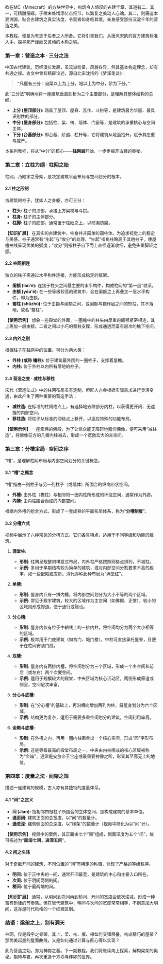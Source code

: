 
欲在MC（Minecraft）的方块世界中，构筑令人惊叹的古建华章，其道有二。其一，可精雕细琢，于微末处增添亿点细节，以繁复之美动人心魄。其二，则需追本溯溯源，贴合古建筑之真实法度，令观者如身临其境，亲身感受那份沉淀千年的营造之美。

本教程，便是为有志于后者之人所备。它将引领我们，从唐风宋韵的官方建筑标准入手，探寻那严谨而又灵动的木构之魂。

### **第一章：营造之本 · 三分之法**

中国古代建筑，历经漫长发展，虽流派纷呈，风貌各异，然其基本构造理念，却有共通之规。古文中曾有精辟论述，源自北宋沈括的《梦溪笔谈》：

> **“凡屋有三分：自梁以上为上分，地以上为中分，阶为下分。”**

此“三分法”明确地将一座建筑垂直剖析为三个主要部分，是理解其整体结构的总纲。

*   **上分 (屋顶部分):** 涵盖了屋顶、屋脊、瓦作、斗拱等，是建筑最为华丽、最具识别性的部分。
*   **中分 (屋身部分):** 包括柱、梁、枋、墙体、门窗等，是建筑的承重核心与空间主体。
*   **下分 (台基部分):** 即台基、阶道、栏杆等，它将建筑从地面抬升，赋予其庄重与威严。

本系列教程，将从“中分”的核心——**柱网层**开始，一步步揭开古建的奥秘。

### **第二章：立柱为纲 · 柱网之始**

柱网，乃殿宇之骨架，是决定建筑平面布局与空间划分的根本。

#### **2.1 柱之形制**
古建筑的柱子，犹如人之身躯，亦可三分：

*   **柱头:** 柱子的顶部，承接上方梁枋与斗拱。
*   **柱身:** 柱子的主体部分。
*   **柱脚:** 柱子的底部，通常置于柱础之上，以防潮防腐。

**【知识扩展】**
在真实的古建筑中，柱身并非简单的圆柱体。为追求视觉上的稳定与美感，柱子通常有“生起”与“收分”的处理。“生起”指角柱略高于其他柱子，使屋檐曲线呈现优美的弧度；“收分”则指柱子自下而上直径逐渐收细，避免头重脚轻之感。

#### **2.2 柱网相连**
独立的柱子需通过水平构件连接，方能形成稳定的框架。

*   **阑额 (lán'é):** 连接于柱头之间最主要的水平构件，构成柱网的“第一层”联系。
*   **由额 (yóu'é):** 在一些等级较高的建筑中，会在阑额之上再叠加一层水平构件，即为由额。
*   **蜀柱 (shǔzhù):** 位于由额与阑额之间，或阑额与铺作层之间的短柱，其不落地，故名“蜀柱”。

**【使用示例】**
想象一座殿堂的外廊，一圈檐柱的柱头由厚重的阑额紧密相连，其上再加一层由额，二者之间以小巧的蜀柱支撑，形成通透而富有层次的檐下空间。

#### **2.3 内外之别**
根据柱子在柱网中的位置，可分为两大类：

*   **外柱 (或称 檐柱):** 位于建筑最外围的一圈柱子，支撑着屋檐。
*   **内柱:** 位于外柱以内所有落地的柱子。

#### **2.4 营造之变 · 减柱与移柱**
宋代《营造法式》中的柱网布局虽有定制，但匠人亦会根据实际需求进行灵活变通，由此产生了两种重要的营造手法：

*   **减柱造:** 在标准的柱网格点上，有选择地去除部分内柱，以获得更开阔、无遮挡的内部空间。
*   **移柱造:** 将柱子从标准的网格点上移开，以适应特殊的功能布局。

**【使用示例】**
一座宏伟的佛殿，为了让信众能无障碍地瞻仰佛像，便可采用“减柱造”，将佛像前方的几根内柱减去，形成一个宽敞宏大的主空间。

### **第三章：分槽定局 · 空间之序**

“槽”，是理解柱网布局与内部空间划分的关键概念。

#### **3.1 “槽”之概念**
“槽”指由一列柱子与另一列柱子（或墙体）所围合的纵向带状空间。

*   **外槽:** 由外柱（檐柱）与相邻的一圈内柱所形成的环绕空间，通常作为外廊。
*   **内槽:** 由内柱围合而成的内部空间。

根据内外槽的组合方式，形成了一套成熟的平面布局体系，称为“**分槽制度**”。

#### **3.2 分槽六式**
视频中展示了六种常见的分槽方式，它们各具特点，适用于不同等级和功能的建筑。

1.  **满堂柱:**
    *   **形制:** 柱网呈规整的棋盘式布局，内外柱严格按照网格点排列，不减柱。
    *   **示例:** 多用于早期结构较为简单的建筑，或对内部空间分割要求不高的殿宇，如一些配殿或库房。清代亦称此种布局为“满堂红”。

2.  **单槽:**
    *   **形制:** 屋身内只有一排内槽，将内部空间划分为大小不等的两个区域。
    *   **示例:** 常见于殿宇建筑，较大的区域作为主空间（如佛殿、正堂），较小的区域则形成廊道，便于通行或陈设。

3.  **分心槽:**
    *   **形制:** 屋身内仅有位于中轴线上的一排内柱，将空间均分为两个大小相等的区域。
    *   **示例:** 极常用于门庑建筑（如宫门、城门楼）。中柱可直接承托屋脊，且便于在柱间安装门扇。

4.  **双槽:**
    *   **形制:** 屋身内有两排内槽，将空间划分为三个区域，形成一个主空间和前后（或左右）两个次要空间。
    *   **示例:** 适用于规模较大的殿堂，中央区域为核心活动区，两侧形成廊道或侧室，空间层次丰富。

5.  **分心斗底槽:**
    *   **形制:** 在“分心槽”的基础上，再沿横向增加两列内柱，将屋身划分为六个区域。
    *   **示例:** 结构更为复杂，适用于需要多重空间划分的建筑，空间利用率高。

6.  **金箱斗底槽:**
    *   **形制:** 在外槽之内，再用一圈内柱围合出一个核心空间，形成“回”字形布局。
    *   **示例:** 这是等级最高的殿堂布局之一。中央由内柱围成的核心区域被称为“金箱”，通常是安放帝王宝座或最重要神像之所，彰显其至高无上的地位。

### **第四章：度量之法 · 间架之规**

描述一座建筑的规模，古人亦有其独特的度量体系。

#### **4.1 “间”之定义**
*   **间 (Jian):** 指相邻四根柱子所围合的立体空间，是构成建筑的基本单位。
*   **通面阔:** 建筑正面的总宽度，以“间”的数量计。
*   **通进深:** 建筑侧面的总深度，以“椽架”的数量计（视频中简化为以“间”计）。

**【使用示例】**
视频中的案例，其正面由七个“间”组成，侧面深度为五个“间”，故可描述为“**面阔七间，进深五间**”。

#### **4.2 间之名讳**
对于奇数开间的建筑，不同位置的“间”有特定的称谓，体现了严格的等级秩序。

*   **明间:** 位于正中央的一间，通常开间最宽，是建筑的中心和主要入口所在。
*   **次间:** 位于明间两侧的间。
*   **梢间:** 位于最两端的间。

**【知识扩展】**
通常，从明间到次间再到梢间，开间的宽度会依次递减，形成一种富有韵律的节奏感。但在唐代建筑中，明间与次间的宽度常常相等，不刻意加大明间，这亦是时代风格的一个细微区别。

### **结语：梁架之上，别有洞天**

柱网，仅是殿宇之骨架。其上，梁、枋、檩、椽如何交错层叠，构成精巧的屋架？那优美起翘的屋面曲线，又是如何通过计算与匠心得以实现？

此为营造之始，亦为神韵之基。下一期教程，我们将继续向上探索，解构梁架的奥秘。期待与君，再次重逢于方块与榫卯的世界。